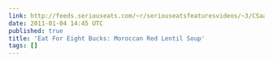 ```yaml
---
link: http://feeds.seriouseats.com/~r/seriouseatsfeaturesvideos/~3/CSaazt2zPHk/eat-for-eight-bucks-moroccan-red-lentil-soup.html
date: 2011-01-04 14:45 UTC
published: true
title: 'Eat For Eight Bucks: Moroccan Red Lentil Soup'
tags: []
---
```



